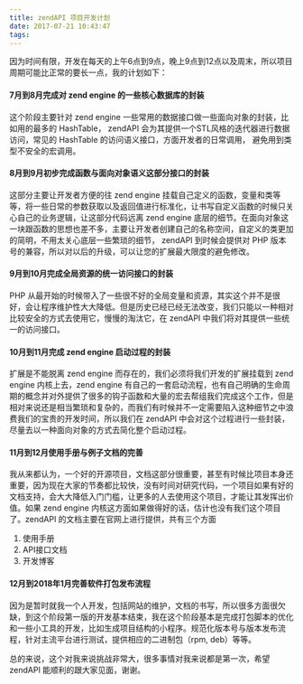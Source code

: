 ```yaml
---
title: zendAPI 项目开发计划
date: 2017-07-21 10:43:47
tags:
---
```


因为时间有限，开发在每天的上午6点到9点，晚上9点到12点以及周末，所以项目周期可能比正常的要长一点，我的计划如下：

#### 7月到8月完成对 zend engine 的一些核心数据库的封装
这个阶段主要针对 zend engine 一些常用的数据接口做一些面向对象的封装，比如用的最多的 HashTable， zendAPI 会为其提供一个STL风格的迭代器进行数据访问，常见的 HashTable 的访问语义接口，方面开发者的日常调用， 避免用到类型不安全的宏调用。

#### 8月到9月初步完成函数与面向对象语义这部分接口的封装
这部分主要让开发者方便的往 zend engine 挂载自己定义的函数，变量和类等等，将一些日常的参数获取以及返回值进行标准化，让书写自定义函数的时候只关心自己的业务逻辑，让这部分代码远离 zend engine 底层的细节。在面向对象这一块跟函数的思想也差不多，主要让开发者创建自己的名称空间，自定义的类更加的简明，不用太关心底层一些繁琐的细节， zendAPI 到时候会提供对 PHP 版本号的兼容，所以对以后的升级，可以让您的扩展最大限度的避免修改。

#### 9月到10月完成全局资源的统一访问接口的封装
PHP 从最开始的时候带入了一些很不好的全局变量和资源，其实这个并不是很好，会让程序维护性大大降低。但是历史已经已经无法改变，我们只能以一种相对比较安全的方式去使用它，慢慢的淘汰它，在 zendAPI 中我们将对其提供一些统一的访问接口。

#### 10月到11月完成 zend engine 启动过程的封装
扩展是不能脱离 zend engine 而存在的，我们必须将我们开发的扩展挂载到 zend engine 内核上去，zend engine 有自己的一套启动流程，也有自己明确的生命周期的概念并对外提供了很多的钩子函数和大量的宏去帮组我们完成这个工作，但是相对来说还是相当繁琐和复杂的，而我们有时候并不一定需要陷入这种细节之中浪费我们的宝贵的开发时间，所以我们在 zendAPI 中会对这个过程进行一些封装，尽量去以一种面向对象的方式去简化整个启动过程。

#### 11月到12月使用手册与例子文档的完善
我从来都认为，一个好的开源项目，文档这部分很重要，甚至有时候比项目本身还重要，因为现在大家的节奏都比较快，没有时间对研究代码，一个项目如果有好的文档支持，会大大降低入门门槛，让更多的人去使用这个项目，才能让其发挥出价值。如果 zend engine 内核这方面如果做得好的话，估计也没有我们这个项目了。zendAPI 的文档主要在官网上进行提供，共有三个方面

1. 使用手册
2. API接口文档
3. 开发博客

#### 12月到2018年1月完善软件打包发布流程
因为是暂时就我一个人开发，包括网站的维护，文档的书写，所以很多方面很欠缺，到这个阶段第一版的开发基本结束，我在这个阶段基本是完成打包脚本的优化和一些小工具的开发，比如生成项目结构的小程序。规范化版本号与版本发布流程，针对主流平台进行测试，提供相应的二进制包（rpm, deb）等等。

总的来说，这个对我来说挑战非常大，很多事情对我来说都是第一次，希望 zendAPI 能顺利的跟大家见面，谢谢。